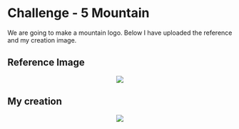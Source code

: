 # Challenge - 5 Mountain
We are going to make a mountain logo. Below I have uploaded the reference and my creation image. 

## Reference Image
<p text align="center"><Img src="https://user-images.githubusercontent.com/54719422/95416635-ca3d9800-0950-11eb-847e-98081ae99e65.png"></p>

## My creation 

<p text align="center"><Img src="https://user-images.githubusercontent.com/54719422/95417776-813b1300-0953-11eb-8027-09153da4520f.png"></p>
